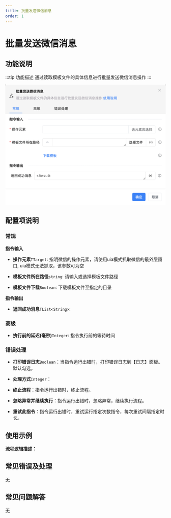 ```yaml
---
title: 批量发送微信消息
order: 1
---
```


# 批量发送微信消息

## 功能说明

:::tip 功能描述
通过读取模板文件的具体信息进行批量发送微信消息操作
:::

![批量发送微信消息](../../../assets/批量发送微信消息_command.png)

## 配置项说明

### 常规

**指令输入**

- **操作元素**`TTarget`: 指明微信的操作元素，请使用uia模式抓取微信的最外层窗口, uia模式无法抓取，该参数可为空

- **模板文件所在路径**`string`: 请输入或选择模板文件路径

- **模板文件下载**`Boolean`: 下载模板文件至指定的目录


**指令输出**

- **返回成功消息**`TList<String>`: 

### 高级

- **执行前的延迟(毫秒)**`Integer`: 指令执行前的等待时间

### 错误处理

- **打印错误日志**`Boolean`：当指令运行出错时，打印错误日志到【日志】面板。默认勾选。

- **处理方式**`Integer`：

 - **终止流程**：指令运行出错时，终止流程。

 - **忽略异常并继续执行**：指令运行出错时，忽略异常，继续执行流程。

 - **重试此指令**：指令运行出错时，重试运行指定次数指令，每次重试间隔指定时长。

## 使用示例

**流程逻辑描述：** 

## 常见错误及处理

无

## 常见问题解答

无

